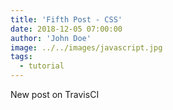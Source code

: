 ```yaml
---
title: 'Fifth Post - CSS'
date: 2018-12-05 07:00:00
author: 'John Doe'
image: ../../images/javascript.jpg
tags:
  - tutorial
---
```


New post on TravisCI
